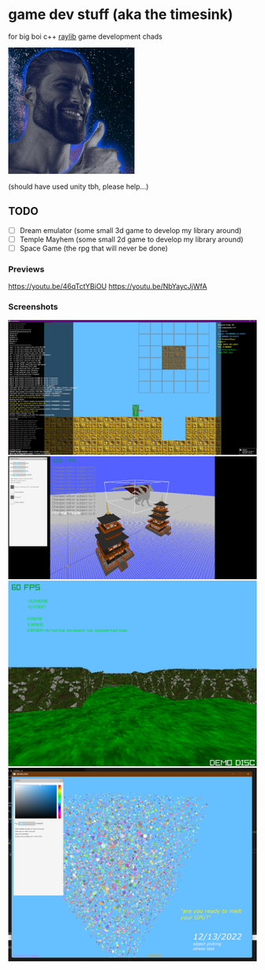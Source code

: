 # game dev stuff (aka the timesink)
for big boi c++ [raylib](https://github.com/raysan5/raylib) game development chads

<img src="/screenshots/chad.jpg" alt="chad" title="not actually me" width="256"/>

(should have used unity tbh, please help...)

## TODO
- [ ] Dream emulator (some small 3d game to develop my library around)
- [ ] Temple Mayhem (some small 2d game to develop my library around)
- [ ] Space Game (the rpg that will never be done)

### Previews
<https://youtu.be/46qTctYBiOU>
<https://youtu.be/NbYaycJjWfA>

### Screenshots
![004](/screenshots/indev2d.png)
![003](/screenshots/indev003.png)
![002](/screenshots/indev002.png)
![001](/screenshots/indev001.png)
